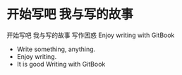 # 开始写吧 我与写的故事

开始写吧 我与写的故事
写作困惑
Enjoy writing with GitBook

- Write something, anything.
- Enjoy writing.
- It is good Writing with GitBook